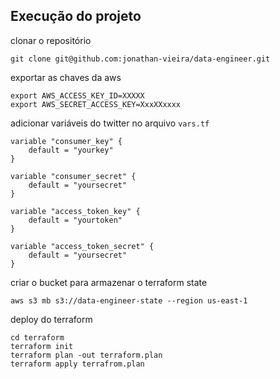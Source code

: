 ## Execução do projeto

clonar o repositório

`git clone git@github.com:jonathan-vieira/data-engineer.git` 

exportar as chaves da aws

```
export AWS_ACCESS_KEY_ID=XXXXX
export AWS_SECRET_ACCESS_KEY=XxxXXxxxx
```

adicionar variáveis do twitter no arquivo `vars.tf`

```
variable "consumer_key" {
    default = "yourkey"
}

variable "consumer_secret" {
    default = "yoursecret"
}

variable "access_token_key" {
    default = "yourtoken"
}

variable "access_token_secret" {
    default = "yoursecret"
}
```

criar o bucket para armazenar o terraform state 

```
aws s3 mb s3://data-engineer-state --region us-east-1
```

deploy do terraform

```
cd terraform
terraform init
terraform plan -out terraform.plan
terraform apply terrafrom.plan
```

